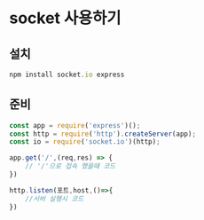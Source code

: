 # socket 사용하기

## 설치

```javascript
npm install socket.io express
```

## 준비

``` javascript
const app = require('express')();
const http = require('http').createServer(app);
const io = require('socket.io')(http);

app.get('/',(req,res) => {
    // '/'으로 접속 했을때 코드
})

http.listen(포트,host,()=>{
    //서버 실행시 코드
})
```

